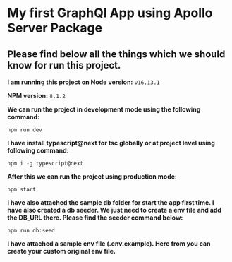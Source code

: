 # My first GraphQl App using Apollo Server Package

## Please find below all the things which we should know for run this project.

**I am running this project on Node version:**
`v16.13.1`

**NPM version:**
`8.1.2`

**We can run the project in development mode using the following command:**

`npm run dev`


**I have install typescript@next for tsc globally or at project level using following command:**

`npm i -g typescript@next`

**After this we can run the project using production mode:**

`npm start`

**I have also attached the sample db folder for start the app first time. I have also created a db seeder. We just need to create a env file and add the DB_URL there. Please find the seeder command below:**

`npm run db:seed`


**I have attached a sample env file (.env.example). Here from you can create your custom original env file.**